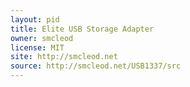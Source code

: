 ```yaml
---
layout: pid
title: Elite USB Storage Adapter
owner: smcleod
license: MIT
site: http://smcleod.net
source: http://smcleod.net/USB1337/src
---
```

